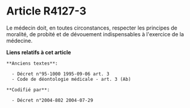 # Article R4127-3

Le médecin doit, en toutes circonstances, respecter les principes de moralité, de probité et de dévouement indispensables à
l'exercice de la médecine.

**Liens relatifs à cet article**

	**Anciens textes**:

	  - Décret n°95-1000 1995-09-06 art. 3
	  - Code de déontologie médicale - art. 3 (Ab)

	**Codifié par**:

	  - Décret n°2004-802 2004-07-29
